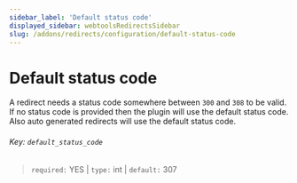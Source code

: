 ```yaml
---
sidebar_label: 'Default status code'
displayed_sidebar: webtoolsRedirectsSidebar
slug: /addons/redirects/configuration/default-status-code
---
```


# Default status code

A redirect needs a status code somewhere between `300` and `308` to be valid. If no status code is provided then the plugin will use the default status code. Also auto generated redirects will use the default status code.

###### Key: `default_status_code `

> `required:` YES | `type:` int | `default:` 307
